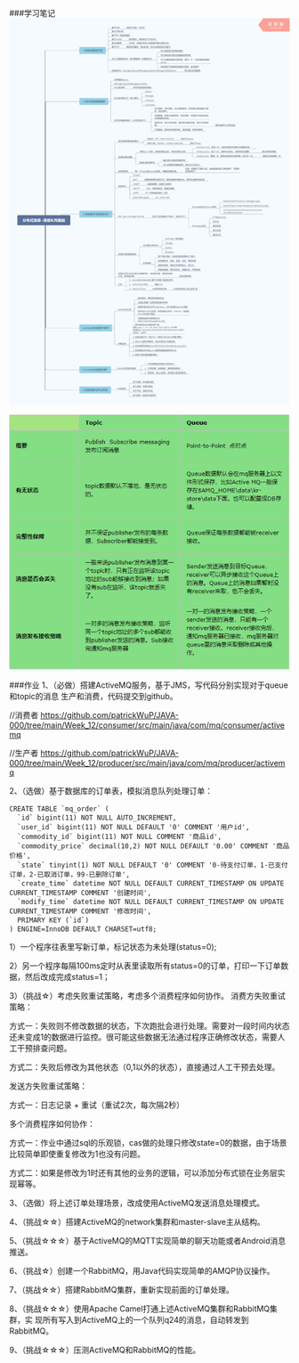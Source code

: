 ###学习笔记
![avatar](./mq.png)

![avatar](./activemq.png)

###作业
1、（必做）搭建ActiveMQ服务，基于JMS，写代码分别实现对于queue和topic的消息
生产和消费，代码提交到github。

//消费者 https://github.com/patrickWuP/JAVA-000/tree/main/Week_12/consumer/src/main/java/com/mq/consumer/activemq

//生产者 https://github.com/patrickWuP/JAVA-000/tree/main/Week_12/producer/src/main/java/com/mq/producer/activemq

2、（选做）基于数据库的订单表，模拟消息队列处理订单：

````
CREATE TABLE `mq_order` (
  `id` bigint(11) NOT NULL AUTO_INCREMENT,
  `user_id` bigint(11) NOT NULL DEFAULT '0' COMMENT '用户id',
  `commodity_id` bigint(11) NOT NULL COMMENT '商品id',
  `commodity_price` decimal(10,2) NOT NULL DEFAULT '0.00' COMMENT '商品价格',
  `state` tinyint(1) NOT NULL DEFAULT '0' COMMENT '0-待支付订单，1-已支付订单，2-已取消订单，99-已删除订单',
  `create_time` datetime NOT NULL DEFAULT CURRENT_TIMESTAMP ON UPDATE CURRENT_TIMESTAMP COMMENT '创建时间',
  `modify_time` datetime NOT NULL DEFAULT CURRENT_TIMESTAMP ON UPDATE CURRENT_TIMESTAMP COMMENT '修改时间',
  PRIMARY KEY (`id`)
) ENGINE=InnoDB DEFAULT CHARSET=utf8;
````

1）一个程序往表里写新订单，标记状态为未处理(status=0);

2）另一个程序每隔100ms定时从表里读取所有status=0的订单，打印一下订单数据，然后改成完成status=1；

3）（挑战☆）考虑失败重试策略，考虑多个消费程序如何协作。
消费方失败重试策略：

方式一：失败则不修改数据的状态，下次跑批会进行处理。需要对一段时间内状态还未变成1的数据进行监控。很可能这些数据无法通过程序正确修改状态，需要人工干预排查问题。

方式二：失败后修改为其他状态（0,1以外的状态），直接通过人工干预去处理。

发送方失败重试策略：

方式一：日志记录 + 重试（重试2次，每次隔2秒）

多个消费程序如何协作：

方式一：作业中通过sql的乐观锁，cas做的处理只修改state=0的数据，由于场景比较简单即使重复修改为1也没有问题。

方式二：如果是修改为1时还有其他的业务的逻辑，可以添加分布式锁在业务层实现幂等。


3、（选做）将上述订单处理场景，改成使用ActiveMQ发送消息处理模式。

4、（挑战☆☆）搭建ActiveMQ的network集群和master-slave主从结构。

5、（挑战☆☆☆）基于ActiveMQ的MQTT实现简单的聊天功能或者Android消息推送。


6、（挑战☆）创建一个RabbitMQ，用Java代码实现简单的AMQP协议操作。

7、（挑战☆☆）搭建RabbitMQ集群，重新实现前面的订单处理。

8、（挑战☆☆☆）使用Apache Camel打通上述ActiveMQ集群和RabbitMQ集群，实
现所有写入到ActiveMQ上的一个队列q24的消息，自动转发到RabbitMQ。

9、（挑战☆☆☆）压测ActiveMQ和RabbitMQ的性能。